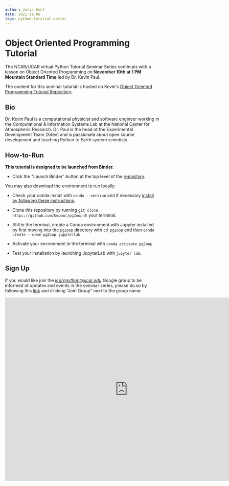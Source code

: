 ```yaml
---
author: Julia Kent
date: 2021-11-08
tags: python-tutorial-series
---
```


# Object Oriented Programming Tutorial

The NCAR/UCAR virtual Python Tutorial Seminar Series continues with a lesson on Object Oriented Programming on **November 10th at 1 PM Mountain Standard Time** led by Dr. Kevin Paul.

The content for this seminar tutorial is hosted on Kevin's [Object Oriented Programming Tutorial Repository](https://github.com/kmpaul/pg2oop).

## Bio

Dr. Kevin Paul is a computational physicist and software engineer working in the Computational & Information Systems Lab at the National Center for Atmospheric Research. Dr. Paul is the head of the Experimental Development Team (Xdev) and is passionate about open source development and teaching Python to Earth system scientists.

## How-to-Run

**This tutorial is designed to be launched from Binder.**

- Click the "Launch Binder" button at the top level of the [repository](https://github.com/kmpaul/pg2oop).

You may also download the environment to run locally:

- Check your conda install with `conda --version` and if necessary [install by following these instructions](https://docs.conda.io/en/latest/miniconda.html).

- Clone this repository by running `git clone https://github.com/kmpaul/pg2oop` in your terminal.

- Still in the terminal, create a Conda environment with Jupyter installed by first moving into the `pg2oop` directory with `cd pg2oop` and then `conda create --name pg2oop jupyterlab`

- Activate your environment in the terminal with `conda activate pg2oop`.

- Test your installation by launching JupyterLab with `jupyter lab`.

## Sign Up

If you would like join the *learnpython@ucar.edu* Google group to be informed of updates and events in the seminar series, please do so by following this [link](https://groups.google.com/a/ucar.edu/g/learnpython/about) and clicking "Join Group" next to the group name.

<iframe src="https://calendar.google.com/calendar/embed?src=c_krmtmqm6kb5u7ke6t5on9l0rus%40group.calendar.google.com" style="border: 0" width="800" height="600" frameborder="0" scrolling="no"></iframe>
